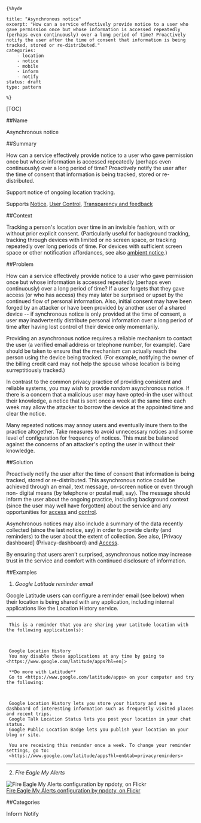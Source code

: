     {%hyde

    title: "Asynchronous notice"
    excerpt: "How can a service effectively provide notice to a user who gave permission once but whose information is accessed repeatedly (perhaps even continuously) over a long period of time? Proactively notify the user after the time of consent that information is being tracked, stored or re-distributed."
    categories:
        - location
        - notice
        - mobile
        - inform
        - notify
    status: draft
    type: pattern

    %}

[TOC]

##Name
<!--Primary name the pattern is known by.-->

Asynchronous notice

<!--###[Also Known As]-->
<!-- All other names the pattern is known by.-->



##Summary
<!-- One short paragraph summarising the pattern.-->

How can a service effectively provide notice to a user who gave permission once but whose information is accessed repeatedly (perhaps even continuously) over a long period of time? Proactively notify the user after the time of consent that information is being tracked, stored or re-distributed.

<!--intent-->
Support notice of ongoing location tracking.

Supports [Notice](Notice), [User Control][2], [Transparency and feedback](Transparency-feedback)

##Context
<!-- The situations in which the pattern may apply.-->

Tracking a person's location over time in an invisible fashion, with or
without prior explicit consent. (Particularly useful for background tracking,
tracking through devices with limited or no screen space, or tracking
repeatedly over long periods of time. For devices with sufficient screen space or other notification affordances, see also [ambient notice](Ambient-notice).)

##Problem
<!-- The problem a pattern addresses, including a list of forces describing why a problem might be difficult to solve.-->

How can a service effectively provide notice to a user who gave permission
once but whose information is accessed repeatedly (perhaps even continuously)
over a long period of time? If a user forgets that they gave access (or who
has access) they may later be surprised or upset by the continued flow of
personal information. Also, initial consent may have been forged by an
attacker or have been provided by another user of a shared device -- if
synchronous notice is only provided at the time of consent, a user may
inadvertently distribute personal information over a long period of time after
having lost control of their device only momentarily.

<!--forces/concerns-->
Providing an asynchronous notice requires a reliable mechanism to contact the
user (a verified email address or telephone number, for example). Care should
be taken to ensure that the mechanism can actually reach the person using the
device being tracked. (For example, notifying the owner of the billing credit
card may not help the spouse whose location is being surreptitiously tracked.)

In contrast to the common privacy practice of providing consistent and
reliable systems, you may wish to provide _random_ asynchronous notice. If
there is a concern that a malicious user may have opted-in the user without
their knowledge, a notice that is sent once a week at the same time each week
may allow the attacker to borrow the device at the appointed time and clear
the notice.

Many repeated notices may annoy users and eventually inure them to the
practice altogether. Take measures to avoid unnecessary notices and some level
of configuration for frequency of notices. This must be balanced against the
concerns of an attacker's opting the user in without their knowledge.

[1]: Access
[2]: User-control

##Solution
<!-- A concise description of how the pattern addresses the problem.-->

Proactively notify the user after the time of consent that information is
being tracked, stored or re-distributed. This asynchronous notice could be
achieved through an email, text message, on-screen notice or even through non-
digital means (by telephone or postal mail, say). The message should inform
the user about the ongoing practice, including background context (since the
user may well have forgotten) about the service and any opportunities for
[access][1] and [control][2].

Asynchronous notices may also include a summary of the data recently collected
(since the last notice, say) in order to provide clarity (and reminders) to
the user about the extent of collection. See also, [Privacy dashboard]
(Privacy-dashboard) and [Access][1].

By ensuring that users aren't surprised, asynchronous notice may increase
trust in the service and comfort with continued disclosure of information.

<!--###[Structure]-->
<!--A detailed specification of the structural aspects of the pattern. A class diagram if applicable.-->



<!--###[Implementation]-->
<!--Guidelines for implementing the pattern; code fragments; suggested PETS; policy fragments.-->



<!--##Consequences-->
<!--The advantages (benefits) and disadvantages (liabilities) of applying the pattern.-->



<!--###[Constraints]-->
<!-- limitations as a consequence of applying the pattern.-->



##Examples
<!--Motivational example to see how the pattern is applied.-->

1. _Google Latitude reminder email_

 Google Latitude users can configure a reminder email (see below) when their
 location is being shared with any application, including internal applications
 like the Location History service.

 * * *

     This is a reminder that you are sharing your Latitude location with the following application(s): 

    

     Google Location History 
     You may disable these applications at any time by going to <https://www.google.com/latitude/apps?hl=en]>

     **Do more with Latitude**
     Go to <https://www.google.com/latitude/apps> on your computer and try the following: 

    

     Google Location History lets you store your history and see a dashboard of interesting information such as frequently visited places and recent trips. 
     Google Talk Location Status lets you post your location in your chat status. 
     Google Public Location Badge lets you publish your location on your blog or site. 

     You are receiving this reminder once a week. To change your reminder settings, go to: 
     <https://www.google.com/latitude/apps?hl=en&tab=privacyreminders>

 * * *

2. _Fire Eagle My Alerts_

 ![Fire Eagle My Alerts configuration by npdoty, on Flickr](http://farm6.static.flickr.com/5001/5642647032_e74e815f6a.jpg)  
 [Fire Eagle My Alerts configuration by npdoty, on Flickr](http://www.flickr.com/photos/npdoty/5642647032])

<!--###[Known Uses]-->
<!-- Pointers to various applications of the pattern.-->



<!--##See Also-->
<!-- Any pointers to relevant information, not contained in the subfields below.-->



<!--###[Related Patterns]-->
<!-- Supporting and conflicting patterns-->



<!--###[Sources]-->
<!-- References to the original source of the pattern.-->



<!--##General Comments-->
<!-- Separate discussion on the pattern.-->



##Categories
<!-- Placeholder for future agreed upon categories as per collaboration's evaluation.-->

Inform
Notify

<!--##Tags-->
<!-- User definable descriptors for additional correlation.-->


